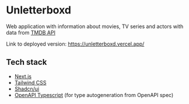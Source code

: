 # Unletterboxd

Web application with information about movies, TV series and actors with data from [TMDB API](https://developer.themoviedb.org/docs/getting-started)

Link to deployed version: <https://unletterboxd.vercel.app/>

## Tech stack

- [Next.js](https://nextjs.org/)
- [Tailwind CSS](https://tailwindcss.com/)
- [Shadcn/ui](https://ui.shadcn.com/)
- [OpenAPI Typescript](https://openapi-ts.dev/) (for type autogeneration from OpenAPI spec)
